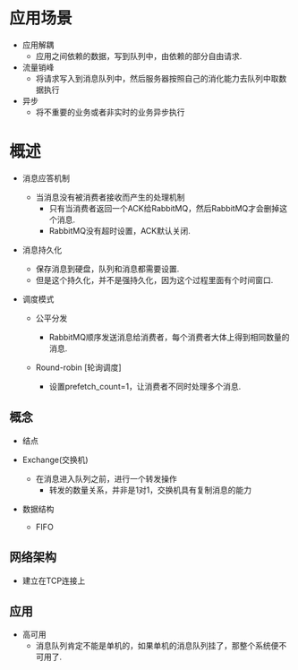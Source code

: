 # 应用场景
- 应用解耦
	- 应用之间依赖的数据，写到队列中，由依赖的部分自由请求.
- 流量销峰
	- 将请求写入到消息队列中，然后服务器按照自己的消化能力去队列中取数据执行
- 异步
	- 将不重要的业务或者非实时的业务异步执行

# 概述
- 消息应答机制
	- 当消息没有被消费者接收而产生的处理机制
		- 只有当消费者返回一个ACK给RabbitMQ，然后RabbitMQ才会删掉这个消息.
		- RabbitMQ没有超时设置，ACK默认关闭.

- 消息持久化
	- 保存消息到硬盘，队列和消息都需要设置.
	- 但是这个持久化，并不是强持久化，因为这个过程里面有个时间窗口.

- 调度模式
	- 公平分发
		- RabbitMQ顺序发送消息给消费者，每个消费者大体上得到相同数量的消息.

	- Round-robin [轮询调度]
		- 设置prefetch_count=1，让消费者不同时处理多个消息.

## 概念
- 结点

- Exchange(交换机)
	- 在消息进入队列之前，进行一个转发操作
		- 转发的数量关系，并非是1对1，交换机具有复制消息的能力

- 数据结构
	- FIFO

## 网络架构
- 建立在TCP连接上

## 应用
- 高可用
	- 消息队列肯定不能是单机的，如果单机的消息队列挂了，那整个系统便不可用了. 